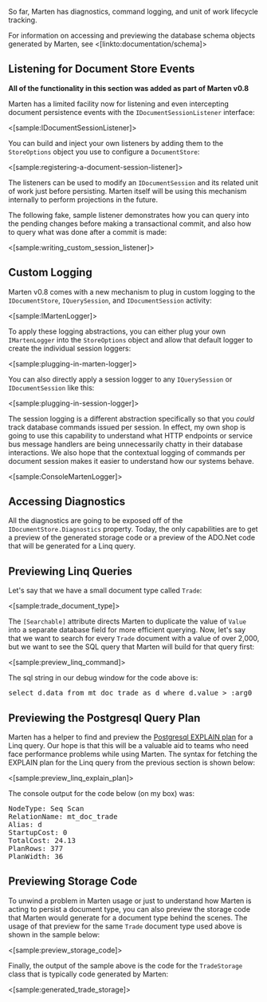 <!--Title:Diagnostics and Instrumentation-->
<!--Url:diagnostics-->

So far, Marten has diagnostics, command logging, and unit of work lifecycle tracking.

For information on accessing and previewing the database schema objects generated by Marten, see <[linkto:documentation/schema]>


## Listening for Document Store Events

**All of the functionality in this section was added as part of Marten v0.8**

Marten has a limited facility now for listening and even intercepting document persistence events with the `IDocumentSessionListener` interface:

<[sample:IDocumentSessionListener]>

You can build and inject your own listeners by adding them to the `StoreOptions` object you use to configure a `DocumentStore`:

<[sample:registering-a-document-session-listener]>

The listeners can be used to modify an `IDocumentSession` and its related unit of work just before persisting. Marten itself will be using this mechanism
internally to perform projections in the future. 

The following fake, sample listener demonstrates how you can query into the pending changes before making a transactional commit, and also how to
query what was done after a commit is made:

<[sample:writing_custom_session_listener]>


## Custom Logging

Marten v0.8 comes with a new mechanism to plug in custom logging to the `IDocumentStore`, `IQuerySession`, and `IDocumentSession` activity:

<[sample:IMartenLogger]>

To apply these logging abstractions, you can either plug your own `IMartenLogger` into the `StoreOptions` object and allow that default logger to create the individual session loggers:

<[sample:plugging-in-marten-logger]>

You can also directly apply a session logger to any `IQuerySession` or `IDocumentSession` like this:

<[sample:plugging-in-session-logger]>

The session logging is a different abstraction specifically so that you _could_ track database commands issued per session. In effect, my own shop is going to use this capability to understand what HTTP endpoints or service bus message handlers are being unnecessarily chatty in their database interactions. We also hope that the contextual logging of commands per document session makes it easier to understand how our systems behave.

<[sample:ConsoleMartenLogger]>


## Accessing Diagnostics

All the diagnostics are going to be exposed off of the `IDocumentStore.Diagnostics` property. Today, the only capabilities are to get a preview of the generated storage code or a preview of the ADO.Net code that will be generated for a Linq query.

## Previewing Linq Queries

Let's say that we have a small document type called `Trade`:

<[sample:trade_document_type]>

The `[Searchable]` attribute directs Marten to duplicate the value of `Value` into a separate database field for more efficient querying. Now, let's say that we want to search for every `Trade` document with a value of over 2,000, but we want to see the SQL query that Marten will build for that query first:

<[sample:preview_linq_command]>

The sql string in our debug window for the code above is:

<pre>
select d.data from mt_doc_trade as d where d.value > :arg0
</pre>

## Previewing the Postgresql Query Plan

Marten has a helper to find and preview the [Postgresql EXPLAIN plan](http://www.postgresql.org/docs/9.5/static/using-explain.html) for a Linq query. Our hope is that this will be a valuable aid to teams who need face performance problems while using Marten. The syntax for fetching the EXPLAIN plan for the Linq query from the previous section is shown below:

<[sample:preview_linq_explain_plan]>

The console output for the code below (on my box) was:

<pre>
NodeType: Seq Scan
RelationName: mt_doc_trade
Alias: d
StartupCost: 0
TotalCost: 24.13
PlanRows: 377
PlanWidth: 36
</pre>


## Previewing Storage Code

To unwind a problem in Marten usage or just to understand how Marten is acting to persist a document type, you can also preview the storage code that Marten would generate for a document type behind the scenes. The usage of that preview for the same `Trade` document type used above is shown in the sample below:

<[sample:preview_storage_code]>

Finally, the output of the sample above is the code for the `TradeStorage` class that is typically code generated by Marten:

<[sample:generated_trade_storage]>
